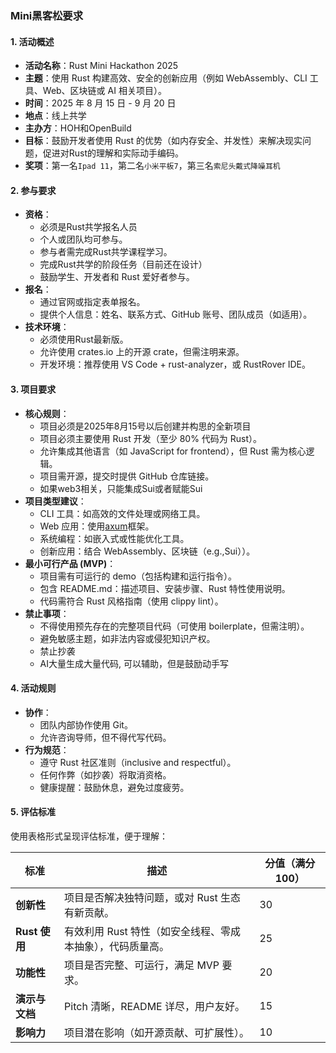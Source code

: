 ### Mini黑客松要求
#### 1. 活动概述
- **活动名称**：Rust Mini Hackathon 2025
- **主题**：使用 Rust 构建高效、安全的创新应用（例如 WebAssembly、CLI 工具、Web、区块链或 AI 相关项目）。
- **时间**：2025 年 8 月 15 日 - 9 月 20 日
- **地点**：线上共学
- **主办方**：HOH和OpenBuild
- **目标**：鼓励开发者使用 Rust 的优势（如内存安全、并发性）来解决现实问题，促进对Rust的理解和实际动手编码。
- **奖项**：第一名`Ipad 11`，第二名`小米平板7`，第三名`索尼头戴式降噪耳机`

#### 2. 参与要求
- **资格**：
    - 必须是Rust共学报名人员
    - 个人或团队均可参与。
    - 参与者需完成Rust共学课程学习。
    - 完成Rust共学的阶段任务（目前还在设计）
    - 鼓励学生、开发者和 Rust 爱好者参与。
- **报名**：
    - 通过官网或指定表单报名。
    - 提供个人信息：姓名、联系方式、GitHub 账号、团队成员（如适用）。
- **技术环境**：
    - 必须使用Rust最新版。
    - 允许使用 crates.io 上的开源 crate，但需注明来源。
    - 开发环境：推荐使用 VS Code + rust-analyzer，或 RustRover IDE。


#### 3. 项目要求
- **核心规则**：
    - 项目必须是2025年8月15号以后创建并构思的全新项目
    - 项目必须主要使用 Rust 开发（至少 80% 代码为 Rust）。
    - 允许集成其他语言（如 JavaScript for frontend），但 Rust 需为核心逻辑。
    - 项目需开源，提交时提供 GitHub 仓库链接。
    - 如果web3相关，只能集成Sui或者赋能Sui
- **项目类型建议**：
    - CLI 工具：如高效的文件处理或网络工具。
    - Web 应用：使用[axum](https://github.com/tokio-rs/axum)框架。
    - 系统编程：如嵌入式或性能优化工具。
    - 创新应用：结合 WebAssembly、区块链（e.g.,Sui））。
- **最小可行产品 (MVP)**：
    - 项目需有可运行的 demo（包括构建和运行指令）。
    - 包含 README.md：描述项目、安装步骤、Rust 特性使用说明。
    - 代码需符合 Rust 风格指南（使用 clippy lint）。
- **禁止事项**：
    - 不得使用预先存在的完整项目代码（可使用 boilerplate，但需注明）。
    - 避免敏感主题，如非法内容或侵犯知识产权。
    - 禁止抄袭
    - AI大量生成大量代码, 可以辅助，但是鼓励动手写

#### 4. 活动规则
- **协作**：
    - 团队内部协作使用 Git。
    - 允许咨询导师，但不得代写代码。
- **行为规范**：
    - 遵守 Rust 社区准则（inclusive and respectful）。
    - 任何作弊（如抄袭）将取消资格。
    - 健康提醒：鼓励休息，避免过度疲劳。

#### 5. 评估标准
使用表格形式呈现评估标准，便于理解：

| 标准          | 描述                                                                 | 分值（满分 100） |
|---------------|----------------------------------------------------------------------|-----------------|
| **创新性**   | 项目是否解决独特问题，或对 Rust 生态有新贡献。                       | 30              |
| **Rust 使用** | 有效利用 Rust 特性（如安全线程、零成本抽象），代码质量高。           | 25              |
| **功能性**   | 项目是否完整、可运行，满足 MVP 要求。                                | 20              |
| **演示与文档**| Pitch 清晰，README 详尽，用户友好。                                 | 15              |
| **影响力**   | 项目潜在影响（如开源贡献、可扩展性）。                               | 10              |！